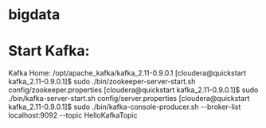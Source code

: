 # bigdata
Start Kafka:
==============
Kafka Home: /opt/apache_kafka/kafka_2.11-0.9.0.1
[cloudera@quickstart kafka_2.11-0.9.0.1]$ sudo ./bin/zookeeper-server-start.sh config/zookeeper.properties
[cloudera@quickstart kafka_2.11-0.9.0.1]$ sudo ./bin/kafka-server-start.sh config/server.properties
[cloudera@quickstart kafka_2.11-0.9.0.1]$ sudo ./bin/kafka-console-producer.sh --broker-list localhost:9092 --topic HelloKafkaTopic		
